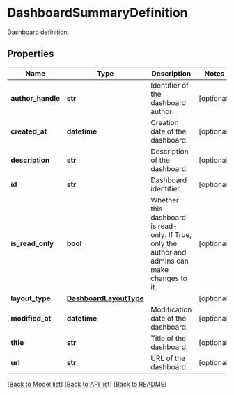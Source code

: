 # DashboardSummaryDefinition

Dashboard definition.
## Properties
Name | Type | Description | Notes
------------ | ------------- | ------------- | -------------
**author_handle** | **str** | Identifier of the dashboard author. | [optional] 
**created_at** | **datetime** | Creation date of the dashboard. | [optional] 
**description** | **str** | Description of the dashboard. | [optional] 
**id** | **str** | Dashboard identifier. | [optional] 
**is_read_only** | **bool** | Whether this dashboard is read-only. If True, only the author and admins can make changes to it. | [optional] 
**layout_type** | [**DashboardLayoutType**](DashboardLayoutType.md) |  | [optional] 
**modified_at** | **datetime** | Modification date of the dashboard. | [optional] 
**title** | **str** | Title of the dashboard. | [optional] 
**url** | **str** | URL of the dashboard. | [optional] 

[[Back to Model list]](README.md#documentation-for-models) [[Back to API list]](README.md#documentation-for-api-endpoints) [[Back to README]](README.md)


